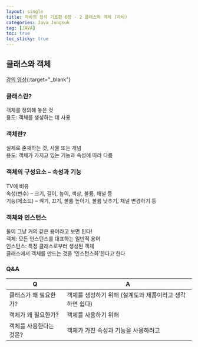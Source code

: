 ```yaml
---
layout: single
title: 자바의 정석 기초편 6장 - 2 클래스와 객체 (자바)
categories: Java_Jungsuk
tag: [JAVA]
toc: true
toc_sticky: true
---
```


## 클래스와 객체
[강의 영상](https://youtu.be/jnhvQr1iDRE){:target="_blank"}

### 클래스란?
객체를 정의해 놓은 것 <br/>
용도: 객체를 생성하는 데 사용

### 객체란?
실제로 존재하는 것, 사물 또는 개념 <br/>
용도: 객체가 가지고 있는 기능과 속성에 따라 다름

### 객체의 구성요소 – 속성과 기능
TV에 비유 <br/>
속성(변수) – 크기, 길이, 높이, 색상, 볼륨, 채널 등 <br/>
기능(메소드) – 켜기, 끄기, 볼륨 높이기, 볼륨 낮추기, 채널 변경하기 등 <br/>

### 객체와 인스턴스
둘이 그냥 거의 같은 용어라고 보면 된다! <br/>
객체: 모든 인스턴스를 대표하는 일반적 용어 <br/>
인스턴스: 특정 클래스로부터 생성된 객체 <br/>
클래스에서 객체를 만드는 것을 ‘인스턴스화’한다고 한다 

### Q&A

Q|A
---|---
클래스가 왜 필요한가?|객체를 생성하기 위해 (설계도와 제품이라고 생각하면 쉽다)
객체가 왜 필요한가?|객체를 사용하기 위해
객체를 사용한다는 것은?|객체가 가진 속성과 기능을 사용하려고